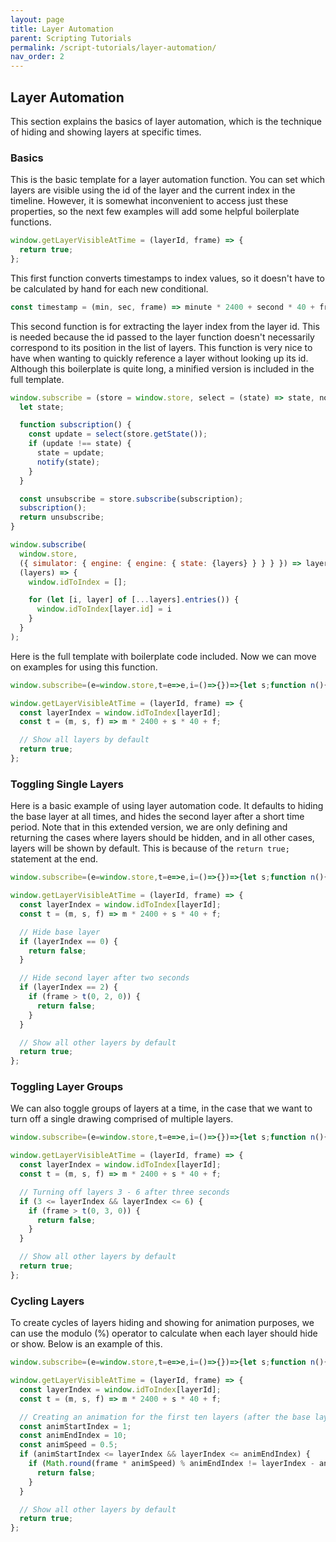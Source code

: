 ```yaml
---
layout: page
title: Layer Automation
parent: Scripting Tutorials
permalink: /script-tutorials/layer-automation/
nav_order: 2
---
```

## Layer Automation

This section explains the basics of layer automation, which is the technique of hiding and showing layers at specific times.

### Basics

This is the basic template for a layer automation function. You can set which layers are visible using the id of the layer and the current index in the timeline. However, it is somewhat inconvenient to access just these properties, so the next few examples will add some helpful boilerplate functions.

```js
window.getLayerVisibleAtTime = (layerId, frame) => {
  return true;
};
```

This first function converts timestamps to index values, so it doesn't have to be calculated by hand for each new conditional.

```js
const timestamp = (min, sec, frame) => minute * 2400 + second * 40 + frame;
```

This second function is for extracting the layer index from the layer id. This is needed because the id passed to the layer function doesn't necessarily correspond to its position in the list of layers. This function is very nice to have when wanting to quickly reference a layer without looking up its id. Although this boilerplate is quite long, a minified version is included in the full template.

```js
window.subscribe = (store = window.store, select = (state) => state, notify = () => {}) => {
  let state;

  function subscription() {
    const update = select(store.getState());
    if (update !== state) {
      state = update;
      notify(state);
    }
  }

  const unsubscribe = store.subscribe(subscription);
  subscription();
  return unsubscribe;
}

window.subscribe(
  window.store,
  ({ simulator: { engine: { engine: { state: {layers} } } } }) => layers,
  (layers) => {
    window.idToIndex = [];

    for (let [i, layer] of [...layers].entries()) {
      window.idToIndex[layer.id] = i
    }
  }
);
```

Here is the full template with boilerplate code included. Now we can move on examples for using this function.

```js
window.subscribe=(e=window.store,t=e=>e,i=()=>{})=>{let s;function n(){let n=t(e.getState());n!==s&&i(s=n)}let r=e.subscribe(n);return n(),r},window.subscribe(window.store,({simulator:{engine:{engine:{state:{layers:e}}}}})=>e,e=>{for(let[t,i]of(window.idToIndex=[],[...e].entries()))window.idToIndex[i.id]=t});

window.getLayerVisibleAtTime = (layerId, frame) => {
  const layerIndex = window.idToIndex[layerId];
  const t = (m, s, f) => m * 2400 + s * 40 + f;

  // Show all layers by default
  return true;
};
```

### Toggling Single Layers

Here is a basic example of using layer automation code. It defaults to hiding the base layer at all times, and hides the second layer after a short time period. Note that in this extended version, we are only defining and returning the cases where layers should be hidden, and in all other cases, layers will be shown by default. This is because of the `return true;` statement at the end.

```js
window.subscribe=(e=window.store,t=e=>e,i=()=>{})=>{let s;function n(){let n=t(e.getState());n!==s&&i(s=n)}let r=e.subscribe(n);return n(),r},window.subscribe(window.store,({simulator:{engine:{engine:{state:{layers:e}}}}})=>e,e=>{for(let[t,i]of(window.idToIndex=[],[...e].entries()))window.idToIndex[i.id]=t});

window.getLayerVisibleAtTime = (layerId, frame) => {
  const layerIndex = window.idToIndex[layerId];
  const t = (m, s, f) => m * 2400 + s * 40 + f;

  // Hide base layer
  if (layerIndex == 0) {
    return false;
  }

  // Hide second layer after two seconds
  if (layerIndex == 2) {
    if (frame > t(0, 2, 0)) {
      return false;
    }
  }

  // Show all other layers by default
  return true;
};
```

### Toggling Layer Groups

We can also toggle groups of layers at a time, in the case that we want to turn off a single drawing comprised of multiple layers.

```js
window.subscribe=(e=window.store,t=e=>e,i=()=>{})=>{let s;function n(){let n=t(e.getState());n!==s&&i(s=n)}let r=e.subscribe(n);return n(),r},window.subscribe(window.store,({simulator:{engine:{engine:{state:{layers:e}}}}})=>e,e=>{for(let[t,i]of(window.idToIndex=[],[...e].entries()))window.idToIndex[i.id]=t});

window.getLayerVisibleAtTime = (layerId, frame) => {
  const layerIndex = window.idToIndex[layerId];
  const t = (m, s, f) => m * 2400 + s * 40 + f;

  // Turning off layers 3 - 6 after three seconds
  if (3 <= layerIndex && layerIndex <= 6) {
    if (frame > t(0, 3, 0)) {
      return false;
    }
  }

  // Show all other layers by default
  return true;
};
```

### Cycling Layers

To create cycles of layers hiding and showing for animation purposes, we can use the modulo (%) operator to calculate when each layer should hide or show. Below is an example of this.

```js
window.subscribe=(e=window.store,t=e=>e,i=()=>{})=>{let s;function n(){let n=t(e.getState());n!==s&&i(s=n)}let r=e.subscribe(n);return n(),r},window.subscribe(window.store,({simulator:{engine:{engine:{state:{layers:e}}}}})=>e,e=>{for(let[t,i]of(window.idToIndex=[],[...e].entries()))window.idToIndex[i.id]=t});

window.getLayerVisibleAtTime = (layerId, frame) => {
  const layerIndex = window.idToIndex[layerId];
  const t = (m, s, f) => m * 2400 + s * 40 + f;

  // Creating an animation for the first ten layers (after the base layer) at half speed
  const animStartIndex = 1;
  const animEndIndex = 10;
  const animSpeed = 0.5;
  if (animStartIndex <= layerIndex && layerIndex <= animEndIndex) {
    if (Math.round(frame * animSpeed) % animEndIndex != layerIndex - animStartIndex) {
      return false;
    }
  }

  // Show all other layers by default
  return true;
};
```
